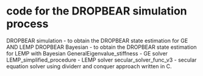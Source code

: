 # code for the DROPBEAR simulation process

DROPBEAR simulation - to obtain the DROPBEAR state estimation for GE AND LEMP
DROPBEAR Bayesian - to obtain the DROPBEAR state estimation for LEMP with Bayesian
GeneralEigenvalue_stiffness - GE solver
LEMP_simplified_procedure - LEMP solver
secular_solver_func_v3 - secular equation solver using dividerr and conquer approach written in C.
